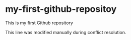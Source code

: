 # my-first-github-repositoy
This is my first Github repository

This line was modified manually during conflict resolution.
